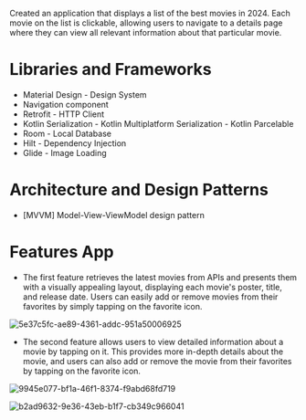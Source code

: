 Created an application that displays a list of the best movies in 2024. Each movie on the list is clickable, allowing users to navigate to a details page where they can view all relevant information about that particular movie.

# Libraries and Frameworks
- Material Design - Design System
- Navigation component
- Retrofit - HTTP Client
- Kotlin Serialization - Kotlin Multiplatform Serialization - Kotlin Parcelable
- Room - Local Database
- Hilt - Dependency Injection
- Glide - Image Loading

# Architecture and Design Patterns
- [MVVM] Model-View-ViewModel design pattern

# Features App
- The first feature retrieves the latest movies from APIs and presents them with a visually appealing layout, displaying each movie's poster, title, and release date. Users can easily add or remove movies from their favorites by simply tapping on the favorite icon.
  
![5e37c5fc-ae89-4361-addc-951a50006925](https://github.com/user-attachments/assets/36702b88-b589-4692-bc73-75d663483345)

- The second feature allows users to view detailed information about a movie by tapping on it. This provides more in-depth details about the movie, and users can also add or remove the movie from their favorites by tapping on the favorite icon.
  
![9945e077-bf1a-46f1-8374-f9abd68fd719](https://github.com/user-attachments/assets/32d14c6d-e966-49f0-9010-5b6438424870)

![b2ad9632-9e36-43eb-b1f7-cb349c966041](https://github.com/user-attachments/assets/c570c4a8-1c7d-40bb-81d1-fda50cc0e0b4)


